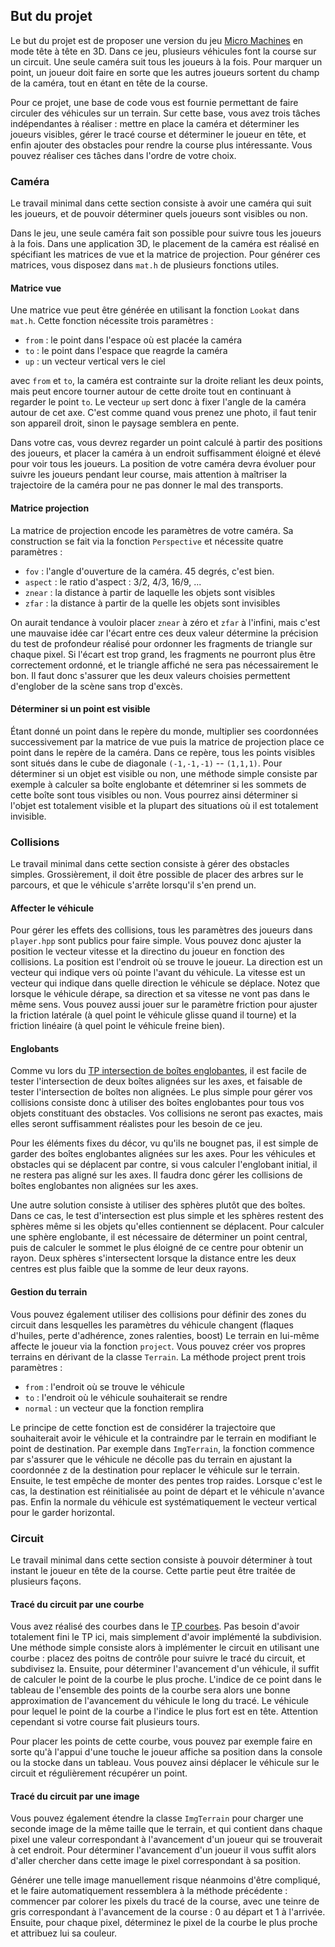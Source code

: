 ## But du projet

Le but du projet est de proposer une version du jeu [Micro Machines](https://online.oldgames.sk/play/genesis/micro-machines-2-turbo-tournament/9876) en mode tête à tête en 3D. Dans ce jeu, plusieurs véhicules font la course sur un circuit. Une seule caméra suit tous les joueurs à la fois. Pour marquer un point, un joueur doit faire en sorte que les autres joueurs sortent du champ de la caméra, tout en étant en tête de la course.

Pour ce projet, une base de code vous est fournie permettant de faire circuler
des véhicules sur un terrain. Sur cette base, vous avez trois tâches
indépendantes à réaliser : mettre en place la caméra et déterminer les joueurs
visibles, gérer le tracé course et déterminer le joueur en tête, et enfin
ajouter des obstacles pour rendre la course plus intéressante. Vous pouvez
réaliser ces tâches dans l'ordre de votre choix.

### Caméra

Le travail minimal dans cette section consiste à avoir une caméra qui suit les
joueurs, et de pouvoir déterminer quels joueurs sont visibles ou non.

Dans le jeu, une seule caméra fait son possible pour suivre tous les joueurs à
la fois. Dans une application 3D, le placement de la caméra est réalisé en
spécifiant les matrices de vue et la matrice de projection. Pour générer ces
matrices, vous disposez dans `mat.h` de plusieurs fonctions utiles.

#### Matrice vue

Une matrice vue peut être générée en utilisant la fonction `Lookat` dans
`mat.h`. Cette fonction nécessite trois paramètres : 

* `from` : le point dans l'espace où est placée la caméra
* `to` : le point dans l'espace que reagrde la caméra
* `up` : un vecteur vertical vers le ciel

avec `from` et `to`, la caméra est contrainte sur la droite reliant les deux
points, mais peut encore tourner autour de cette droite tout en continuant à
regarder le point `to`. Le vecteur `up` sert donc à fixer l'angle de la caméra
autour de cet axe. C'est comme quand vous prenez une photo, il faut tenir son
appareil droit, sinon le paysage semblera en pente.

Dans votre cas, vous devrez regarder un point calculé à partir des positions des
joueurs, et placer la caméra à un endroit suffisamment éloigné et élevé pour
voir tous les joueurs. La position de votre caméra devra évoluer pour suivre les
joueurs pendant leur course, mais attention à maîtriser la trajectoire de la
caméra pour ne pas donner le mal des transports.

#### Matrice projection

La matrice de projection encode les paramètres de votre caméra. Sa construction
se fait via la fonction `Perspective` et nécessite quatre paramètres :

* `fov` : l'angle d'ouverture de la caméra. 45 degrés, c'est bien.
* `aspect` : le ratio d'aspect : 3/2, 4/3, 16/9, ...
* `znear` : la distance à partir de laquelle les objets sont visibles
* `zfar` : la distance à partir de la quelle les objets sont invisibles

On aurait tendance à vouloir placer `znear` à zéro et `zfar` à l'infini, mais
c'est une mauvaise idée car l'écart entre ces deux valeur détermine la précision
du test de profondeur réalisé pour ordonner les fragments de triangle sur chaque
pixel. Si l'écart est trop grand, les fragments ne pourront plus être
correctement ordonné, et le triangle affiché ne sera pas nécessairement le bon.
Il faut donc s'assurer que les deux valeurs choisies permettent d'englober de la
scène sans trop d'excès.

#### Déterminer si un point est visible

Étant donné un point dans le repère du monde, multiplier ses coordonnées
successivement par la matrice de vue puis la matrice de projection place ce
point dans le repère de la caméra. Dans ce repère, tous les points visibles sont
situés dans le cube de diagonale `(-1,-1,-1)` -- `(1,1,1)`. Pour déterminer si
un objet est visible ou non, une méthode simple consiste par exemple à calculer
sa boîte englobante et détemriner si les sommets de cette boîte sont tous
visibles ou non. Vous pourrez ainsi déterminer si l'objet est totalement visible
et la plupart des situations où il est totalement invisible.

### Collisions

Le travail minimal dans cette section consiste à gérer des obstacles simples.
Grossièrement, il doit être possible de placer des arbres sur le parcours, et
que le véhicule s'arrête lorsqu'il s'en prend un.

#### Affecter le véhicule

Pour gérer les effets des collisions, tous les paramètres des joueurs dans
`player.hpp` sont publics pour faire simple. Vous pouvez donc ajuster la
position le vecteur vitesse et la directino du joueur en fonction des
collisions. La position est l'endroit où se trouve le joueur. La direction est
un vecteur qui indique vers où pointe l'avant du véhicule. La vitesse est un
vecteur qui indique dans quelle direction le véhicule se déplace. Notez que
lorsque le véhicule dérape, sa direction et sa vitesse ne vont pas dans le même
sens. Vous pouvez aussi jouer sur le paramètre friction pour ajuster la friction
latérale (à quel point le véhicule glisse quand il tourne) et la friction
linéaire (à quel point le véhicule freine bien).

#### Englobants

Comme vu lors du [TP intersection de boîtes
englobantes](https://forge.univ-lyon1.fr/box-intersection-etu), il est facile de
tester l'intersection de deux boîtes alignées sur les axes, et faisable de
tester l'intersection de boîtes non alignées. Le plus simple pour gérer vos
collisions consiste donc à utiliser des boîtes englobantes pour tous vos objets
constituant des obstacles. Vos collisions ne seront pas exactes, mais elles
seront suffisamment réalistes pour les besoin de ce jeu.

Pour les éléments fixes du décor, vu qu'ils ne bougnet pas, il est simple de
garder des boîtes englobantes alignées sur les axes. Pour les véhicules et
obstacles qui se déplacent par contre, si vous calculer l'englobant initial, il
ne restera pas aligné sur les axes. Il faudra donc gérer les collisions de
boîtes englobantes non alignées sur les axes.

Une autre solution consiste à utiliser des sphères plutôt que des boîtes. Dans
ce cas, le test d'intersection est plus simple et les sphères restent des
sphères même si les objets qu'elles contiennent se déplacent. Pour calculer une
sphère englobante, il est nécessaire de déterminer un point central, puis de
calculer le sommet le plus éloigné de ce centre pour obtenir un rayon. Deux
sphères s'intersectent lorsque la distance entre les deux centres est plus
faible que la somme de leur deux rayons.

#### Gestion du terrain

Vous pouvez également utiliser des collisions pour définir des zones du circuit
dans lesquelles les paramètres du véhicule changent (flaques d'huiles, perte
d'adhérence, zones ralenties, boost) Le terrain en lui-même affecte le joueur
via la fonction `project`. Vous pouvez créer vos propres terrains en dérivant de
la classe `Terrain`. La méthode project prent trois paramètres :

* `from` : l'endroit où se trouve le véhicule
* `to` : l'endroit où le véhicule souhaiterait se rendre
* `normal` : un vecteur que la fonction remplira

Le principe de cette fonction est de considérer la trajectoire que souhaiterait
avoir le véhicule et la contraindre par le terrain en modifiant le point de
destination. Par exemple dans `ImgTerrain`, la fonction commence par s'assurer
que le véhicule ne décolle pas du terrain en ajustant la coordonnée z de la
destination pour replacer le véhicule sur le terrain. Ensuite, le test empêche
de monter des pentes trop raides. Lorsque c'est le cas, la destination est
réinitialisée au point de départ et le véhicule n'avance pas. Enfin la normale
du véhicule est systématiquement le vecteur vertical pour le garder horizontal.

### Circuit

Le travail minimal dans cette section consiste à pouvoir déterminer à tout
instant le joueur en tête de la course. Cette partie peut être traitée de
plusieurs façons.


#### Tracé du circuit par une courbe

Vous avez réalisé des courbes dans le [TP
courbes](https://forge.univ-lyon1.fr/m1if27/courbes-etu). Pas besoin d'avoir
totalement fini le TP ici, mais simplement d'avoir implémenté la subdivision.
Une méthode simple consiste alors à implémenter le circuit en utilisant une
courbe : placez des poitns de contrôle pour suivre le tracé du circuit, et
subdivisez la. Ensuite, pour déterminer l'avancement d'un véhicule, il suffit de
calculer le point de la courbe le plus proche. L'indice de ce point dans le
tableau de l'ensemble des points de la courbe sera alors une bonne approximation
de l'avancement du véhicule le long du tracé. Le véhicule pour lequel le point
de la courbe a l'indice le plus fort est en tête. Attention cependant si votre
course fait plusieurs tours.

Pour placer les points de cette courbe, vous pouvez par exemple faire en sorte
qu'à l'appui d'une touche le joueur affiche sa position dans la console ou la
stocke dans un tableau. Vous pouvez ainsi déplacer le véhicule sur le circuit et régulièrement récupérer un point.

#### Tracé du circuit par une image

Vous pouvez également étendre la classe `ImgTerrain` pour charger une seconde
image de la même taille que le terrain, et qui contient dans chaque pixel une
valeur correspondant à l'avancement d'un joueur qui se trouverait à cet endroit.
Pour déterminer l'avancement d'un joueur il vous suffit alors d'aller chercher
dans cette image le pixel correspondant à sa position.

Générer une telle image manuellement risque néanmoins d'être compliqué, et le
faire automatiquement ressemblera à la méthode précédente : commencer par
colorer les pixels du tracé de la course, avec une teinre de gris correspondant
à l'avancement de la course : 0 au départ et 1 à l'arrivée. Ensuite, pour chaque
pixel, déterminez le pixel de la courbe le plus proche et attribuez lui sa
couleur.
